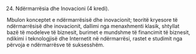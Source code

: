 24. Ndërmarrësia dhe Inovacioni (4 kredi).

Mbulon konceptet e ndërmarrësisë dhe inovacionit; teoritë kryesore të ndërmarrësisë dhe
inovacionit, dallimi nga menaxhmenti klasik, shtyllat bazë të modeleve të biznesit, burimet
e mundshme të financimit të biznesit, ndikimi i teknologjisë dhe Internetit në ndërmarrësi,
rastet e studimit nga përvoja e ndërmarrësve të suksesshëm.
